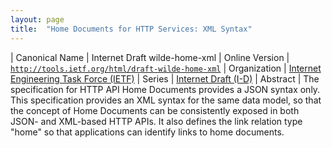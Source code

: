 ```yaml
---
layout: page
title:  "Home Documents for HTTP Services: XML Syntax"
---
```


| Canonical Name | Internet Draft wilde-home-xml
| Online Version | [`http://tools.ietf.org/html/draft-wilde-home-xml`](http://tools.ietf.org/html/draft-wilde-home-xml)
| Organization | [Internet Engineering Task Force (IETF)](..)
| Series | [Internet Draft (I-D)](..)
| Abstract | The specification for HTTP API Home Documents provides a JSON syntax only. This specification provides an XML syntax for the same data model, so that the concept of Home Documents can be consistently exposed in both JSON- and XML-based HTTP APIs. It also defines the link relation type "home" so that applications can identify links to home documents.